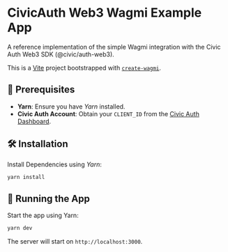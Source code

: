 # CivicAuth Web3 Wagmi Example App

A reference implementation of the simple Wagmi integration with the Civic Auth Web3 SDK (@civic/auth-web3).

This is a [Vite](https://vitejs.dev) project bootstrapped with [`create-wagmi`](https://github.com/wevm/wagmi/tree/main/packages/create-wagmi).

## 🚀 Prerequisites

- **Yarn**: Ensure you have _Yarn_ installed.
- **Civic Auth Account**: Obtain your `CLIENT_ID` from the [Civic Auth Dashboard](https://auth.civic.com/dashboard).

## 🛠 Installation

Install Dependencies using _Yarn_:

```bash
yarn install
```

## 🏃 Running the App

Start the app using Yarn:

```bash
yarn dev
```

The server will start on `http://localhost:3000`.
